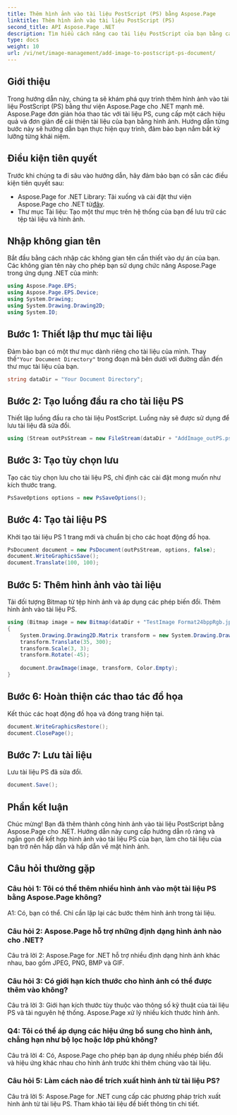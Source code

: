 ```yaml
---
title: Thêm hình ảnh vào tài liệu PostScript (PS) bằng Aspose.Page
linktitle: Thêm hình ảnh vào tài liệu PostScript (PS)
second_title: API Aspose.Page .NET
description: Tìm hiểu cách nâng cao tài liệu PostScript của bạn bằng cách thêm hình ảnh bằng Aspose.Page cho .NET. Hãy làm theo hướng dẫn từng bước của chúng tôi để có trải nghiệm liền mạch.
type: docs
weight: 10
url: /vi/net/image-management/add-image-to-postscript-ps-document/
---
```

## Giới thiệu

Trong hướng dẫn này, chúng ta sẽ khám phá quy trình thêm hình ảnh vào tài liệu PostScript (PS) bằng thư viện Aspose.Page cho .NET mạnh mẽ. Aspose.Page đơn giản hóa thao tác với tài liệu PS, cung cấp một cách hiệu quả và đơn giản để cải thiện tài liệu của bạn bằng hình ảnh. Hướng dẫn từng bước này sẽ hướng dẫn bạn thực hiện quy trình, đảm bảo bạn nắm bắt kỹ lưỡng từng khái niệm.

## Điều kiện tiên quyết

Trước khi chúng ta đi sâu vào hướng dẫn, hãy đảm bảo bạn có sẵn các điều kiện tiên quyết sau:

-  Aspose.Page for .NET Library: Tải xuống và cài đặt thư viện Aspose.Page cho .NET từ[đây](https://releases.aspose.com/page/net/).
- Thư mục Tài liệu: Tạo một thư mục trên hệ thống của bạn để lưu trữ các tệp tài liệu và hình ảnh.

## Nhập không gian tên

Bắt đầu bằng cách nhập các không gian tên cần thiết vào dự án của bạn. Các không gian tên này cho phép bạn sử dụng chức năng Aspose.Page trong ứng dụng .NET của mình:

```csharp
using Aspose.Page.EPS;
using Aspose.Page.EPS.Device;
using System.Drawing;
using System.Drawing.Drawing2D;
using System.IO;
```

## Bước 1: Thiết lập thư mục tài liệu

 Đảm bảo bạn có một thư mục dành riêng cho tài liệu của mình. Thay thế`"Your Document Directory"` trong đoạn mã bên dưới với đường dẫn đến thư mục tài liệu của bạn.

```csharp
string dataDir = "Your Document Directory";
```

## Bước 2: Tạo luồng đầu ra cho tài liệu PS

Thiết lập luồng đầu ra cho tài liệu PostScript. Luồng này sẽ được sử dụng để lưu tài liệu đã sửa đổi.

```csharp
using (Stream outPsStream = new FileStream(dataDir + "AddImage_outPS.ps", FileMode.Create))
```

## Bước 3: Tạo tùy chọn lưu

Tạo các tùy chọn lưu cho tài liệu PS, chỉ định các cài đặt mong muốn như kích thước trang.

```csharp
PsSaveOptions options = new PsSaveOptions();
```

## Bước 4: Tạo tài liệu PS

Khởi tạo tài liệu PS 1 trang mới và chuẩn bị cho các hoạt động đồ họa.

```csharp
PsDocument document = new PsDocument(outPsStream, options, false);
document.WriteGraphicsSave();
document.Translate(100, 100);
```

## Bước 5: Thêm hình ảnh vào tài liệu

Tải đối tượng Bitmap từ tệp hình ảnh và áp dụng các phép biến đổi. Thêm hình ảnh vào tài liệu PS.

```csharp
using (Bitmap image = new Bitmap(dataDir + "TestImage Format24bppRgb.jpg"))
{
    System.Drawing.Drawing2D.Matrix transform = new System.Drawing.Drawing2D.Matrix();
    transform.Translate(35, 300);
    transform.Scale(3, 3);
    transform.Rotate(-45);
    
    document.DrawImage(image, transform, Color.Empty);
}
```

## Bước 6: Hoàn thiện các thao tác đồ họa

Kết thúc các hoạt động đồ họa và đóng trang hiện tại.

```csharp
document.WriteGraphicsRestore();
document.ClosePage();
```

## Bước 7: Lưu tài liệu

Lưu tài liệu PS đã sửa đổi.

```csharp
document.Save();
```

## Phần kết luận

Chúc mừng! Bạn đã thêm thành công hình ảnh vào tài liệu PostScript bằng Aspose.Page cho .NET. Hướng dẫn này cung cấp hướng dẫn rõ ràng và ngắn gọn để kết hợp hình ảnh vào tài liệu PS của bạn, làm cho tài liệu của bạn trở nên hấp dẫn và hấp dẫn về mặt hình ảnh.

## Câu hỏi thường gặp

### Câu hỏi 1: Tôi có thể thêm nhiều hình ảnh vào một tài liệu PS bằng Aspose.Page không?

A1: Có, bạn có thể. Chỉ cần lặp lại các bước thêm hình ảnh trong tài liệu.

### Câu hỏi 2: Aspose.Page hỗ trợ những định dạng hình ảnh nào cho .NET?

Câu trả lời 2: Aspose.Page for .NET hỗ trợ nhiều định dạng hình ảnh khác nhau, bao gồm JPEG, PNG, BMP và GIF.

### Câu hỏi 3: Có giới hạn kích thước cho hình ảnh có thể được thêm vào không?

Câu trả lời 3: Giới hạn kích thước tùy thuộc vào thông số kỹ thuật của tài liệu PS và tài nguyên hệ thống. Aspose.Page xử lý nhiều kích thước hình ảnh.

### Q4: Tôi có thể áp dụng các hiệu ứng bổ sung cho hình ảnh, chẳng hạn như bộ lọc hoặc lớp phủ không?

Câu trả lời 4: Có, Aspose.Page cho phép bạn áp dụng nhiều phép biến đổi và hiệu ứng khác nhau cho hình ảnh trước khi thêm chúng vào tài liệu.

### Câu hỏi 5: Làm cách nào để trích xuất hình ảnh từ tài liệu PS?

Câu trả lời 5: Aspose.Page for .NET cung cấp các phương pháp trích xuất hình ảnh từ tài liệu PS. Tham khảo tài liệu để biết thông tin chi tiết.